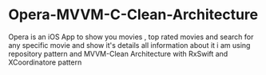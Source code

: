 # Opera-MVVM-C-Clean-Architecture
Opera is an iOS App to show you movies , top rated movies and search for any specific movie and show it's details all information about it i am using repository pattern and MVVM-Clean Architecture with RxSwift and XCoordinatore pattern 
